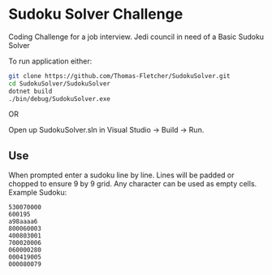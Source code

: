# Sudoku Solver Challenge
Coding Challenge for a job interview. Jedi council in need of a Basic Sudoku Solver

To run application either:

``` bash
git clone https://github.com/Thomas-Fletcher/SudokuSolver.git
cd SudokuSolver/SudokuSolver
dotnet build
./bin/debug/SudokuSolver.exe
```

OR

Open up SudokuSolver.sln in Visual Studio 
-> Build 
-> Run.

## Use
When prompted enter a sudoku line by line. 
Lines will be padded or chopped to ensure 9 by 9 grid.
Any character can be used as empty cells.
Example Sudoku:
```
530070000
600195
a98aaaa6
800060003
400803001
700020006
060000280
000419005
000080079
```
